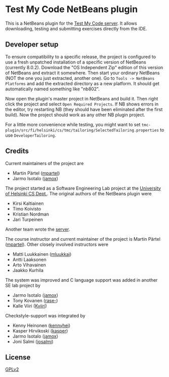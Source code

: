 # Test My Code NetBeans plugin #

This is a NetBeans plugin for the [Test My Code server](https://github.com/testmycode/tmc-server). It allows downloading, testing and submitting exercises directly from the IDE.

## Developer setup ##

To ensure compatibility to a specific release, the project is configured to use a fresh unpatched installation of a specific version of NetBeans (currently 8.0.2). Download the "OS Independent Zip" edition of this version of NetBeans and extract it somewhere.
Then start your ordinary NetBeans (NOT the one you just extracted, another one). Go to `Tools -> NetBeans Platforms` and
add the extracted directory as a new platform. It should get automatically named something like "nb802".

Now open the plugin's master project in NetBeans and build it. Then right click the project and select `Open Required Projects`. If NB shows errors in the editor, try restarting NB (they should have been eliminated after the first build). Now the project should work as any other NB plugin project.

For a little more convenience while testing, you might want to set `tmc-plugin/src/fi/helsinki/cs/tmc/tailoring/SelectedTailoring.properties` to use `DeveloperTailoring`.

## Credits ##

Current maintainers of the project are
- Martin Pärtel ([mpartel](https://github.com/mpartel))
- Jarmo Isotalo ([jamox](https://github.com/jamox))

The project started as a Software Engineering Lab project at the [University of Helsinki CS Dept.](http://cs.helsinki.fi/). The original authors of the NetBeans plugin were

- Kirsi Kaltiainen
- Timo Koivisto
- Kristian Nordman
- Jari Turpeinen

Another team wrote the [server](https://github.com/testmycode/tmc-server).

The course instructor and current maintainer of the project is Martin Pärtel ([mpartel](https://github.com/mpartel)). Other closely involved instructors were

- Matti Luukkainen ([mluukkai](https://github.com/mluukkai))
- Antti Laaksonen
- Arto Vihavainen
- Jaakko Kurhila

The system was improved and C language support was added in another SE lab project by

- Jarmo Isotalo ([jamox](https://github.com/jamox))
- Tony Kovanen ([rase-](https://github.com/rase-))
- Kalle Viiri ([Kviiri](https://github.com/Kviiri))

Checkstyle-support was integrated by

- Kenny Heinonen ([kennyhei](https://github.com/kennyhei/))
- Kasper Hirvikoski ([kasper](https://github.com/kasper/))
- Jarmo Isotalo ([jamox](https://github.com/jamox/))
- Joni Salmi ([josalmi](https://github.com/josalmi/))

## License ##

[GPLv2](http://www.gnu.org/licenses/gpl-2.0.html)

